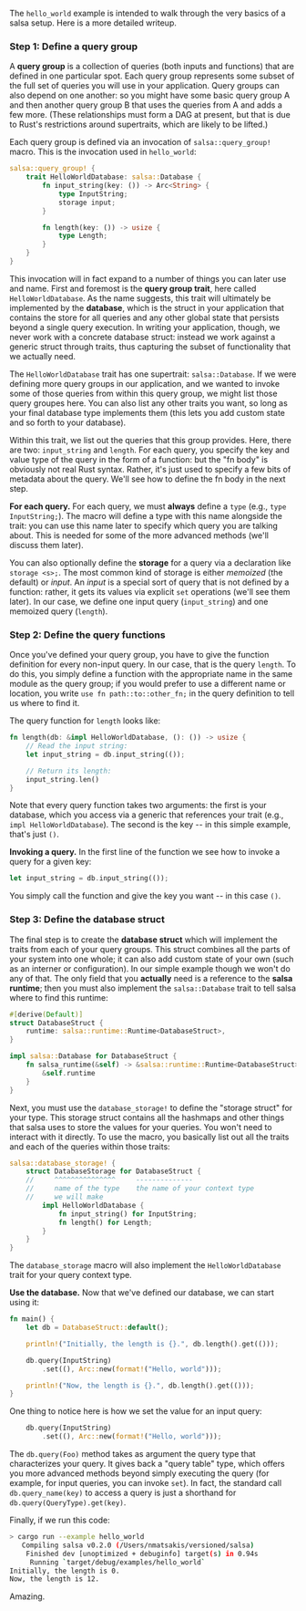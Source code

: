 The `hello_world` example is intended to walk through the very basics
of a salsa setup. Here is a more detailed writeup.

### Step 1: Define a query group

A **query group** is a collection of queries (both inputs and
functions) that are defined in one particular spot. Each query group
represents some subset of the full set of queries you will use in your
application. Query groups can also depend on one another: so you might
have some basic query group A and then another query group B that uses
the queries from A and adds a few more. (These relationships must form
a DAG at present, but that is due to Rust's restrictions around
supertraits, which are likely to be lifted.)

Each query group is defined via an invocation of `salsa::query_group!`
macro. This is the invocation used in `hello_world`:

```rust
salsa::query_group! {
    trait HelloWorldDatabase: salsa::Database {
        fn input_string(key: ()) -> Arc<String> {
            type InputString;
            storage input;
        }

        fn length(key: ()) -> usize {
            type Length;
        }
    }
}
```

This invocation will in fact expand to a number of things you can
later use and name. First and foremost is the **query group trait**,
here called `HelloWorldDatabase`. As the name suggests, this trait
will ultimately be implemented by the **database**, which is the
struct in your application that contains the store for all queries and
any other global state that persists beyond a single query execution.
In writing your application, though, we never work with a concrete
database struct: instead we work against a generic struct through
traits, thus capturing the subset of functionality that we actually
need.

The `HelloWorldDatabase` trait has one supertrait:
`salsa::Database`. If we were defining more query groups in our
application, and we wanted to invoke some of those queries from within
this query group, we might list those query groupes here. You can also
list any other traits you want, so long as your final database type
implements them (this lets you add custom state and so forth to your
database).

Within this trait, we list out the queries that this group provides.
Here, there are two: `input_string` and `length`. For each query, you
specify the key and value type of the query in the form of a function:
but the "fn body" is obviously not real Rust syntax. Rather, it's just
used to specify a few bits of metadata about the query. We'll see how
to define the fn body in the next step.

**For each query.** For each query, we must **always** define a `type`
(e.g., `type InputString;`).  The macro will define a type with this
name alongside the trait: you can use this name later to specify which
query you are talking about. This is needed for some of the more
advanced methods (we'll discuss them later).

You can also optionally define the **storage** for a query via a
declaration like `storage <s>;`. The most common kind of storage is
either *memoized* (the default) or *input*. An *input* is a special
sort of query that is not defined by a function: rather, it gets its
values via explicit `set` operations (we'll see them later). In our
case, we define one input query (`input_string`) and one memoized
query (`length`).

### Step 2: Define the query functions

Once you've defined your query group, you have to give the function
definition for every non-input query. In our case, that is the query
`length`. To do this, you simply define a function with the
appropriate name in the same module as the query group; if you would
prefer to use a different name or location, you write `use fn
path::to::other_fn;` in the query definition to tell us where to find
it.

The query function for `length` looks like:

```rust
fn length(db: &impl HelloWorldDatabase, (): ()) -> usize {
    // Read the input string:
    let input_string = db.input_string(());

    // Return its length:
    input_string.len()
}
```

Note that every query function takes two arguments: the first is your
database, which you access via a generic that references your trait
(e.g., `impl HelloWorldDatabase`). The second is the key -- in this
simple example, that's just `()`.

**Invoking a query.** In the first line of the function we see how to
invoke a query for a given key:

```rust
let input_string = db.input_string(());
```

You simply call the function and give the key you want -- in this case
`()`.

### Step 3: Define the database struct

The final step is to create the **database struct** which will
implement the traits from each of your query groups. This struct
combines all the parts of your system into one whole; it can also add
custom state of your own (such as an interner or configuration). In
our simple example though we won't do any of that. The only field that
you **actually** need is a reference to the **salsa runtime**; then
you must also implement the `salsa::Database` trait to tell salsa
where to find this runtime:

```rust
#[derive(Default)]
struct DatabaseStruct {
    runtime: salsa::runtime::Runtime<DatabaseStruct>,
}

impl salsa::Database for DatabaseStruct {
    fn salsa_runtime(&self) -> &salsa::runtime::Runtime<DatabaseStruct> {
        &self.runtime
    }
}
```

Next, you must use the `database_storage!` to define the "storage
struct" for your type. This storage struct contains all the hashmaps
and other things that salsa uses to store the values for your
queries. You won't need to interact with it directly. To use the
macro, you basically list out all the traits and each of the queries
within those traits:

```rust
salsa::database_storage! {
    struct DatabaseStorage for DatabaseStruct {
    //     ^^^^^^^^^^^^^^^     --------------
    //     name of the type    the name of your context type
    //     we will make
        impl HelloWorldDatabase {
            fn input_string() for InputString;
            fn length() for Length;
        }
    }
}
```

The `database_storage` macro will also implement the
`HelloWorldDatabase` trait for your query context type.

**Use the database.** Now that we've defined our database, we can
start using it:

```rust
fn main() {
    let db = DatabaseStruct::default();

    println!("Initially, the length is {}.", db.length().get(()));

    db.query(InputString)
        .set((), Arc::new(format!("Hello, world")));

    println!("Now, the length is {}.", db.length().get(()));
}
```

One thing to notice here is how we set the value for an input query:

```rust
    db.query(InputString)
        .set((), Arc::new(format!("Hello, world")));
```

The `db.query(Foo)` method takes as argument the query type that
characterizes your query. It gives back a "query table" type, which
offers you more advanced methods beyond simply executing the query
(for example, for input queries, you can invoke `set`). In fact, the
standard call `db.query_name(key)` to access a query is just a
shorthand for `db.query(QueryType).get(key)`.

Finally, if we run this code:

```bash
> cargo run --example hello_world
   Compiling salsa v0.2.0 (/Users/nmatsakis/versioned/salsa)
    Finished dev [unoptimized + debuginfo] target(s) in 0.94s
     Running `target/debug/examples/hello_world`
Initially, the length is 0.
Now, the length is 12.
```

Amazing.

